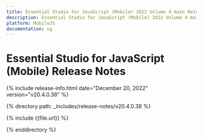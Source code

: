 ```yaml
---
title: Essential Studio for JavaScript (Mobile) 2022 Volume 4 main Release Release Notes  
description: Essential Studio for JavaScript (Mobile) 2022 Volume 4 main Release Release Notes  
platform: MobileJS
documentation: ug
---
```


# Essential Studio for JavaScript (Mobile)  Release Notes  

{% include release-info.html date="December 20, 2022"  version="v20.4.0.38" %} 

{% directory path: _includes/release-notes/v20.4.0.38 %}

{% include {{file.url}} %}

{% enddirectory %}